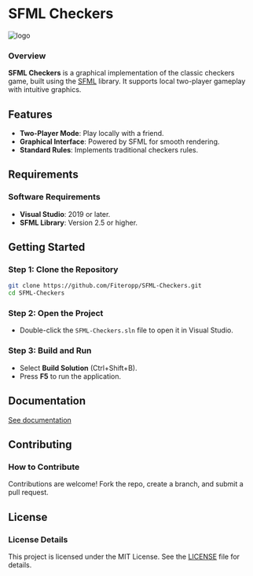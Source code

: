 # SFML Checkers

![logo](https://github.com/user-attachments/assets/4a83483c-09fb-413a-8921-d664d5359118)

### Overview

**SFML Checkers** is a graphical implementation of the classic checkers game, built using the [SFML](https://github.com/SFML/SFML) library. It supports local two-player gameplay with intuitive graphics.

## Features

- **Two-Player Mode**: Play locally with a friend.  
- **Graphical Interface**: Powered by SFML for smooth rendering.  
- **Standard Rules**: Implements traditional checkers rules.  

## Requirements

### Software Requirements

- **Visual Studio**: 2019 or later.  
- **SFML Library**: Version 2.5 or higher.  

## Getting Started

### Step 1: Clone the Repository

```bash
git clone https://github.com/Fiteropp/SFML-Checkers.git
cd SFML-Checkers
```

### Step 2: Open the Project

- Double-click the `SFML-Checkers.sln` file to open it in Visual Studio.

### Step 3: Build and Run

- Select **Build Solution** (Ctrl+Shift+B).  
- Press **F5** to run the application.

## Documentation
[See documentation](https://github.com/Fiteropp/SFML-Checkers/wiki)

## Contributing

### How to Contribute

Contributions are welcome! Fork the repo, create a branch, and submit a pull request.

## License

### License Details

This project is licensed under the MIT License. See the [LICENSE](LICENSE) file for details.
